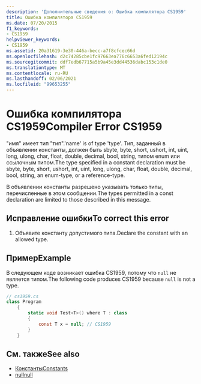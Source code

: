 ```yaml
---
description: 'Дополнительные сведения о: Ошибка компилятора CS1959'
title: Ошибка компилятора CS1959
ms.date: 07/20/2015
f1_keywords:
- CS1959
helpviewer_keywords:
- CS1959
ms.assetid: 20a31619-3e30-446a-becc-a7f8cfcec66d
ms.openlocfilehash: d2c74285cbe1fc97663ea776c6653a6fed12194c
ms.sourcegitcommit: ddf7edb67715a5b9a45e3dd44536dabc153c1de0
ms.translationtype: MT
ms.contentlocale: ru-RU
ms.lasthandoff: 02/06/2021
ms.locfileid: "99653255"
---
```

# <a name="compiler-error-cs1959"></a><span data-ttu-id="0e76c-103">Ошибка компилятора CS1959</span><span class="sxs-lookup"><span data-stu-id="0e76c-103">Compiler Error CS1959</span></span>

<span data-ttu-id="0e76c-104">"имя" имеет тип "тип".</span><span class="sxs-lookup"><span data-stu-id="0e76c-104">'name' is of type 'type'.</span></span> <span data-ttu-id="0e76c-105">Тип, заданный в объявлении константы, должен быть sbyte, byte, short, ushort, int, uint, long, ulong, char, float, double, decimal, bool, string, типом enum или ссылочным типом.</span><span class="sxs-lookup"><span data-stu-id="0e76c-105">The type specified in a constant declaration must be sbyte, byte, short, ushort, int, uint, long, ulong, char, float, double, decimal, bool, string, an enum-type, or a reference-type.</span></span>  
  
 <span data-ttu-id="0e76c-106">В объявлении константы разрешено указывать только типы, перечисленные в этом сообщении.</span><span class="sxs-lookup"><span data-stu-id="0e76c-106">The types permitted in a const declaration are limited to those described in this message.</span></span>  
  
## <a name="to-correct-this-error"></a><span data-ttu-id="0e76c-107">Исправление ошибки</span><span class="sxs-lookup"><span data-stu-id="0e76c-107">To correct this error</span></span>  
  
1. <span data-ttu-id="0e76c-108">Объявите константу допустимого типа.</span><span class="sxs-lookup"><span data-stu-id="0e76c-108">Declare the constant with an allowed type.</span></span>  
  
## <a name="example"></a><span data-ttu-id="0e76c-109">Пример</span><span class="sxs-lookup"><span data-stu-id="0e76c-109">Example</span></span>  

 <span data-ttu-id="0e76c-110">В следующем коде возникает ошибка CS1959, потому что `null` не является типом.</span><span class="sxs-lookup"><span data-stu-id="0e76c-110">The following code produces CS1959 because `null` is not a type.</span></span>  
  
```csharp  
// cs1959.cs  
class Program  
    {  
        static void Test<T>() where T : class  
        {  
            const T x = null; // CS1959  
        }  
    }  
```  
  
## <a name="see-also"></a><span data-ttu-id="0e76c-111">См. также</span><span class="sxs-lookup"><span data-stu-id="0e76c-111">See also</span></span>

- [<span data-ttu-id="0e76c-112">Константы</span><span class="sxs-lookup"><span data-stu-id="0e76c-112">Constants</span></span>](../programming-guide/classes-and-structs/constants.md)
- [<span data-ttu-id="0e76c-113">null</span><span class="sxs-lookup"><span data-stu-id="0e76c-113">null</span></span>](../language-reference/keywords/null.md)
